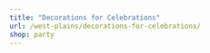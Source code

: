 ```yaml
---
title: "Decorations for Celebrations"
url: /west-plains/decorations-for-celebrations/
shop: party
---
```

